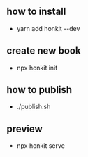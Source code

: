 ## how to install

- yarn add honkit --dev

## create new book
- npx honkit init

## how to publish
- ./publish.sh

## preview
- npx honkit serve